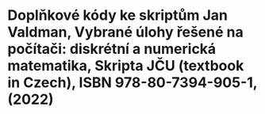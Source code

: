 # Doplňkové kódy ke skriptům Jan Valdman, Vybrané úlohy řešené na počítači: diskrétní a numerická matematika, Skripta JČU (textbook in Czech), ISBN 978-80-7394-905-1, (2022)
